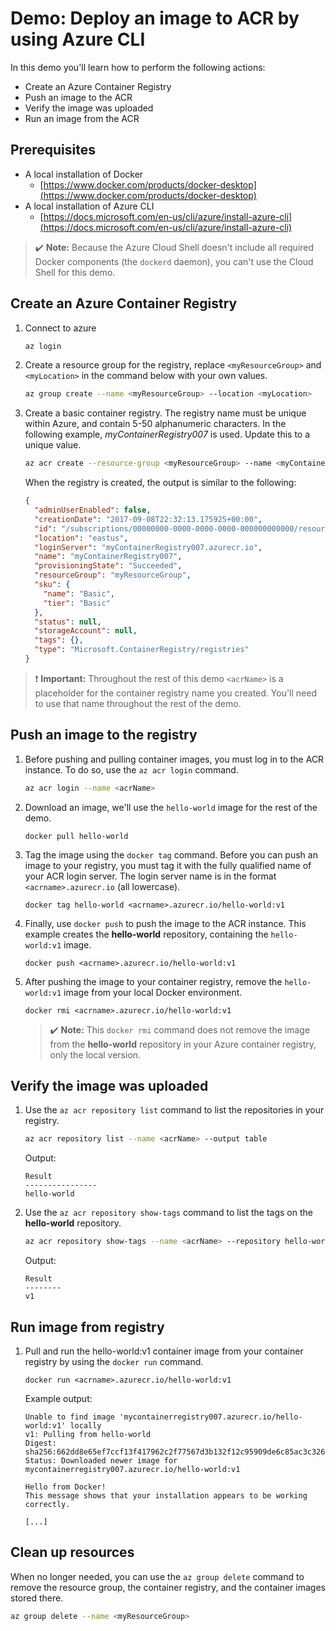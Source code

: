 # Demo: Deploy an image to ACR by using Azure CLI

In this demo you'll learn how to perform the following actions:

* Create an Azure Container Registry
* Push an image to the ACR
* Verify the image was uploaded
* Run an image from the ACR

## Prerequisites

* A local installation of Docker
    * [https://www.docker.com/products/docker-desktop](https://www.docker.com/products/docker-desktop)
* A local installation of Azure CLI
  * [https://docs.microsoft.com/en-us/cli/azure/install-azure-cli](https://docs.microsoft.com/en-us/cli/azure/install-azure-cli)

>✔️ **Note:** Because the Azure Cloud Shell doesn't include all required Docker components (the `dockerd` daemon), you can't use the Cloud Shell for this demo.

## Create an Azure Container Registry

1. Connect to azure

    ```bash
    az login
    ```

2. Create a resource group for the registry, replace `<myResourceGroup>` and `<myLocation>` in the command below with your own values.

    ```bash
    az group create --name <myResourceGroup> --location <myLocation>
    ```

3. Create a basic container registry. The registry name must be unique within Azure, and contain 5-50 alphanumeric characters. In the following example, *myContainerRegistry007* is used. Update this to a unique value.


    ```bash
    az acr create --resource-group <myResourceGroup> --name <myContainerRegistry007> --sku Basic
    ```

    When the registry is created, the output is similar to the following:

    ```json
    {
      "adminUserEnabled": false,
      "creationDate": "2017-09-08T22:32:13.175925+00:00",
      "id": "/subscriptions/00000000-0000-0000-0000-000000000000/resourceGroups/myResourceGroup/providers/Microsoft.ContainerRegistry/registries/myContainerRegistry007",
      "location": "eastus",
      "loginServer": "myContainerRegistry007.azurecr.io",
      "name": "myContainerRegistry007",
      "provisioningState": "Succeeded",
      "resourceGroup": "myResourceGroup",
      "sku": {
        "name": "Basic",
        "tier": "Basic"
      },
      "status": null,
      "storageAccount": null,
      "tags": {},
      "type": "Microsoft.ContainerRegistry/registries"
    }
    ```

 >❗️ **Important:** Throughout the rest of this demo `<acrName>` is a placeholder for the container registry name you created. You'll need to use that name throughout the rest of the demo.

## Push an image to the registry

1. Before pushing and pulling container images, you must log in to the ACR instance. To do so, use the `az acr login` command.

    ```bash
    az acr login --name <acrName>
    ```


2. Download an image, we'll use the `hello-world` image for the rest of the demo.

    ```docker
    docker pull hello-world
    ```

3. Tag the image using the `docker tag` command. Before you can push an image to your registry, you must tag it with the fully qualified name of your ACR login server. The login server name is in the format `<acrname>.azurecr.io` (all lowercase).  

    ```docker
    docker tag hello-world <acrname>.azurecr.io/hello-world:v1
    ```

4. Finally, use `docker push` to push the image to the ACR instance. This example creates the **hello-world** repository, containing the `hello-world:v1` image.

    ```docker
    docker push <acrname>.azurecr.io/hello-world:v1
    ```

5. After pushing the image to your container registry, remove the `hello-world:v1` image from your local Docker environment. 

    ```docker
    docker rmi <acrname>.azurecr.io/hello-world:v1
    ```

    >✔️ **Note:** This `docker rmi` command does not remove the image from the **hello-world** repository in your Azure container registry, only the local version.

## Verify the image was uploaded

1. Use the `az acr repository list` command to list the repositories in your registry.

    ```bash
    az acr repository list --name <acrName> --output table
    ```

    Output:

    ```
    Result
    ----------------
    hello-world
    ```

2. Use the `az acr repository show-tags` command to list the tags on the **hello-world** repository.

    ```bash
    az acr repository show-tags --name <acrName> --repository hello-world --output table
    ```

    Output:

    ```
    Result
    --------
    v1
    ```

## Run image from registry

1. Pull and run the hello-world:v1 container image from your container registry by using the `docker run` command.

    ```docker
    docker run <acrname>.azurecr.io/hello-world:v1  
    ```

    Example output:

    ```
    Unable to find image 'mycontainerregistry007.azurecr.io/hello-world:v1' locally
    v1: Pulling from hello-world
    Digest: sha256:662dd8e65ef7ccf13f417962c2f77567d3b132f12c95909de6c85ac3c326a345
    Status: Downloaded newer image for mycontainerregistry007.azurecr.io/hello-world:v1

    Hello from Docker!
    This message shows that your installation appears to be working correctly.

    [...]
    ```

## Clean up resources

When no longer needed, you can use the `az group delete` command to remove the resource group, the container registry, and the container images stored there.

```bash
az group delete --name <myResourceGroup>
```

